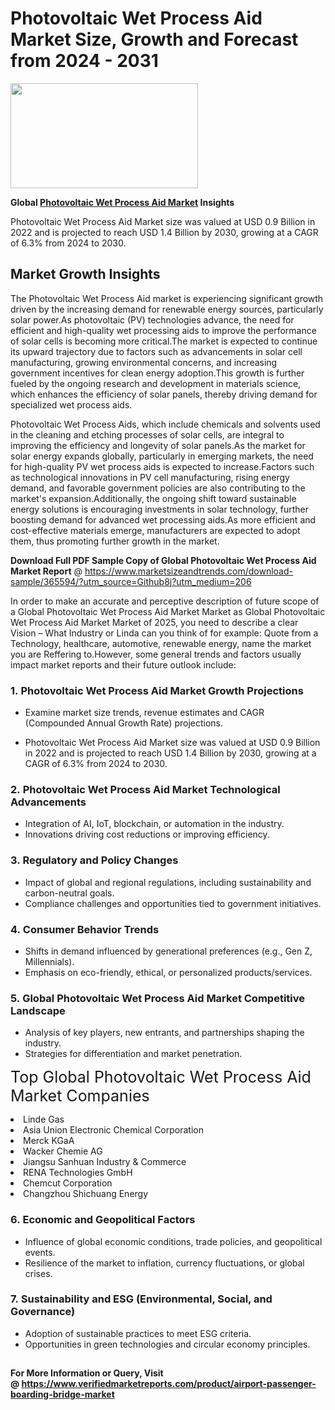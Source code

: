 <H1>Photovoltaic Wet Process Aid Market Size, Growth and Forecast from 2024 - 2031</H1><img class="aligncenter size-medium wp-image-584254" src="https://thirdeyenews.in/wp-content/uploads/2024/09/Global-Market-Research-300x168.jpeg" alt="" width="300" height="168" /><p><strong>Global&nbsp;<a href="https://www.marketsizeandtrends.com/download-sample/365594/?utm_source=Github8j?utm_medium=206">Photovoltaic Wet Process Aid Market</a> Insights</strong></p><p>Photovoltaic Wet Process Aid Market size was valued at USD 0.9 Billion in 2022 and is projected to reach USD 1.4 Billion by 2030, growing at a CAGR of 6.3% from 2024 to 2030.</p><p><h2>Market Growth Insights</h2> <p>The Photovoltaic Wet Process Aid market is experiencing significant growth driven by the increasing demand for renewable energy sources, particularly solar power.As photovoltaic (PV) technologies advance, the need for efficient and high-quality wet processing aids to improve the performance of solar cells is becoming more critical.The market is expected to continue its upward trajectory due to factors such as advancements in solar cell manufacturing, growing environmental concerns, and increasing government incentives for clean energy adoption.This growth is further fueled by the ongoing research and development in materials science, which enhances the efficiency of solar panels, thereby driving demand for specialized wet process aids.</p> <p>Photovoltaic Wet Process Aids, which include chemicals and solvents used in the cleaning and etching processes of solar cells, are integral to improving the efficiency and longevity of solar panels.As the market for solar energy expands globally, particularly in emerging markets, the need for high-quality PV wet process aids is expected to increase.Factors such as technological innovations in PV cell manufacturing, rising energy demand, and favorable government policies are also contributing to the market's expansion.Additionally, the ongoing shift toward sustainable energy solutions is encouraging investments in solar technology, further boosting demand for advanced wet processing aids.As more efficient and cost-effective materials emerge, manufacturers are expected to adopt them, thus promoting further growth in the market.<p><span class=""><strong>Download Full PDF Sample Copy of Global Photovoltaic Wet Process Aid Market Report</strong> @ <a href="https://www.marketsizeandtrends.com/download-sample/365594/?utm_source=Github8j?utm_medium=206" target="_blank">https://www.marketsizeandtrends.com/download-sample/365594/?utm_source=Github8j?utm_medium=206</a></span></p><p>In order to make an accurate and perceptive description of future scope of a Global&nbsp;Photovoltaic Wet Process Aid Market Market as Global&nbsp;Photovoltaic Wet Process Aid Market Market of 2025, you need to describe a clear Vision &ndash; What Industry or Linda can you think of for example: Quote from a Technology, healthcare, automotive, renewable energy, name the market you are Reffering to.However, some general trends and factors usually impact market reports and their future outlook include:</p><h3>1.&nbsp;<strong>Photovoltaic Wet Process Aid Market Growth Projections</strong></h3><ul><li>Examine market size trends, revenue estimates and CAGR (Compounded Annual Growth Rate) projections.</li><li><p>Photovoltaic Wet Process Aid Market size was valued at USD 0.9 Billion in 2022 and is projected to reach USD 1.4 Billion by 2030, growing at a CAGR of 6.3% from 2024 to 2030.</p></li></ul><h3>2.&nbsp;<strong>Photovoltaic Wet Process Aid Market Technological Advancements</strong></h3><ul><li>Integration of AI, IoT, blockchain, or automation in the industry.</li><li>Innovations driving cost reductions or improving efficiency.</li></ul><h3>3.&nbsp;<strong>Regulatory and Policy Changes</strong></h3><ul><li>Impact of global and regional regulations, including sustainability and carbon-neutral goals.</li><li>Compliance challenges and opportunities tied to government initiatives.</li></ul><h3>4.&nbsp;<strong>Consumer Behavior Trends</strong></h3><ul><li>Shifts in demand influenced by generational preferences (e.g., Gen Z, Millennials).</li><li>Emphasis on eco-friendly, ethical, or personalized products/services.</li></ul><h3>5.&nbsp;<strong>Global Photovoltaic Wet Process Aid Market Competitive Landscape</strong></h3><ul><li>Analysis of key players, new entrants, and partnerships shaping the industry.</li><li>Strategies for differentiation and market penetration.</li></ul><p data-pm-slice="1 1 []"><span style="color: inherit; font-family: inherit; font-size: 25px;">Top Global Photovoltaic Wet Process Aid Market Companies</span></p><div class="" data-test-id=""><p><li>Linde Gas</li><li> Asia Union Electronic Chemical Corporation</li><li> Merck KGaA</li><li> Wacker Chemie AG</li><li> Jiangsu Sanhuan Industry & Commerce</li><li> RENA Technologies GmbH</li><li> Chemcut Corporation</li><li> Changzhou Shichuang Energy</li></p></div><h3>6.&nbsp;<strong>Economic and Geopolitical Factors</strong></h3><ul><li>Influence of global economic conditions, trade policies, and geopolitical events.</li><li>Resilience of the market to inflation, currency fluctuations, or global crises.</li></ul><h3>7.&nbsp;<strong>Sustainability and ESG (Environmental, Social, and Governance)</strong></h3><ul><li>Adoption of sustainable practices to meet ESG criteria.</li><li>Opportunities in green technologies and circular economy principles.</li></ul><h2><strong style="font-size: 14px;">For More Information or Query, Visit @&nbsp;</strong><a style="background-color: #ffffff; font-size: 14px;" href="https://www.marketsizeandtrends.com/report/photovoltaic-wet-process-aid-market/" target="_blank">https://www.verifiedmarketreports.com/product/airport-passenger-boarding-bridge-market</a></h2>
